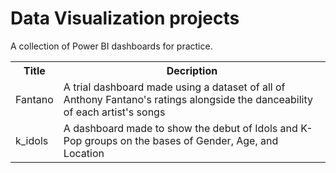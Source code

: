 # Data Visualization projects
A collection of Power BI dashboards for practice.

<table>
  <tr>
    <th>Title</th>
    <th>Decription</th>
  </tr>
  <tr>
    <td>Fantano</td>
    <td>A trial dashboard made using a dataset of all of Anthony Fantano's ratings alongside the danceability of each artist's songs</td>
  </tr>
  <tr>
    <td>k_idols</td>
    <td>A dashboard made to show the debut of Idols and K-Pop groups on the bases of Gender, Age, and Location</td>
  </tr>
</table>

